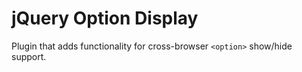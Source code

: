 # jQuery Option Display

Plugin that adds functionality for cross-browser
`<option>` show/hide support.

